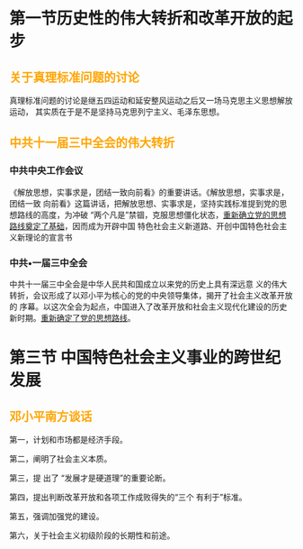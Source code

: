 # 第一节历史性的伟大转折和改革开放的起步

## <font color=orange>关于真理标准问题的讨论</font>

真理标准问题的讨论是继五四运动和延安整风运动之后又一场马克思主义思想解放运动， 其实质在于是不是坚持马克思列宁主义、毛泽东思想。

## <font color=orange>中共十一届三中全会的伟大转折</font>

### 中共中央工作会议

《解放思想，实事求是，团结一致向前看》的重要讲话。《解放思想，实事求是，团结一致 向前看》这篇讲话，把解放思想、实事求是，坚持实践标准提到党的思想路线的高度，为冲破 “两个凡是”禁锢，克服思想僵化状态，<u>重新确立党的思想路线奠定了基础</u>，因而成为开辟中国 特色社会主义新道路、开创中国特色社会主义新理论的宣言书

### 中共•一届三中全会

中共十一届三中全会是中华人民共和国成立以来党的历史上具有深远意 义的伟大转折，会议形成了以邓小平为核心的党的中央领导集体，揭开了社会主义改革开放的 序幕。以这次全会为起点，中国进入了改革开放和社会主义现代化建设的历史新时期。<u>重新确定了党的思想路线</u>。

# 第三节 中国特色社会主义事业的跨世纪发展

## <font color=orange>邓小平南方谈话</font>

第一，计划和市场都是经济手段。

第二，阐明了社会主义本质。

第三，提 出了 “发展才是硬道理”的重要论断。

第四，提出判断改革开放和各项工作成败得失的“三个 有利于”标准。

第五，强调加强党的建设。

第六，关于社会主义初级阶段的长期性和前途。